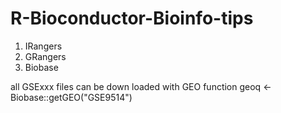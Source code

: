 # R-Bioconductor-Bioinfo-tips
1) IRangers
2) GRangers
3) Biobase
  
  all GSExxx files can be down loaded with GEO function
  geoq <- Biobase::getGEO("GSE9514")
